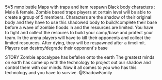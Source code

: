5V5 mmo battle
Maps with traps and item respawn
Black body characters : Male & female.
Zombie based traps
players at certain level will be able to create a group of 5 members. 
Characters are the shadow of their original body and they have to use this shadowed body to build/complete their base before a wave of zombie floods in and the resources are limited.
You have to fight and collect the resoures to build your camp/base and protect your team.
In the arena players will have to kill their opponents and collect the limited resources. After dying, they will be respawned after a timelimit. 
Players can destroy/degrade their opponent's base 


STORY
Zombie apocalypse has befallen onto the earth
The greatest minds on earth has come up with the technology to project out our shadow and control them with our minds.
Now it all comes to you who has this technology and you have to survive.
@ShadowFamily
